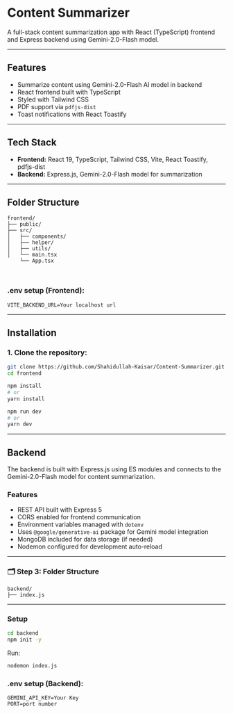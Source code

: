 # Content Summarizer

A full-stack content summarization app with React (TypeScript) frontend and Express backend using Gemini-2.0-Flash model.

---

## Features

- Summarize content using Gemini-2.0-Flash AI model in backend  
- React frontend built with TypeScript  
- Styled with Tailwind CSS  
- PDF support via `pdfjs-dist`  
- Toast notifications with React Toastify

---

## Tech Stack

- **Frontend:** React 19, TypeScript, Tailwind CSS, Vite, React Toastify, pdfjs-dist  
- **Backend:** Express.js, Gemini-2.0-Flash model for summarization

---

## Folder Structure

```
frontend/
├── public/
├── src/
│   ├── components/
│   ├── helper/
│   ├── utils/   
│   └── main.tsx
    └── App.tsx
     
    
```

### .env setup (Frontend):

```
VITE_BACKEND_URL=Your localhost url
```

---

## Installation

### 1. Clone the repository:

```bash
git clone https://github.com/Shahidullah-Kaisar/Content-Summarizer.git
cd frontend

npm install
# or
yarn install

npm run dev
# or
yarn dev
```

---

## Backend

The backend is built with Express.js using ES modules and connects to the Gemini-2.0-Flash model for content summarization.

### Features

- REST API built with Express 5  
- CORS enabled for frontend communication  
- Environment variables managed with `dotenv`  
- Uses `@google/generative-ai` package for Gemini model integration  
- MongoDB included for data storage (if needed)  
- Nodemon configured for development auto-reload

---

### 🗂️ Step 3: Folder Structure

```
backend/
├── index.js
```

---

### Setup

```bash
cd backend
npm init -y
```

Run:

```bash
nodemon index.js
```

### .env setup (Backend):

```
GEMINI_API_KEY=Your Key
PORT=port number
```